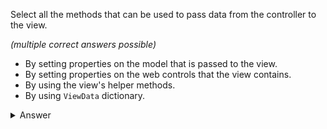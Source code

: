 Select all the methods that can be used to pass data from the controller to the view.

_(multiple correct answers possible)_
- By setting properties on the model that is passed to the view.
- By setting properties on the web controls that the view contains.
- By using the view's helper methods.
- By using `ViewData` dictionary.

<details><summary>Answer</summary>

> - By setting properties on the model that is passed to the view.
> - By using `ViewData` dictionary.

</details>
